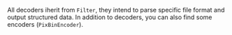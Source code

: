All decoders iherit from `Filter`, they intend to parse specific file format and output structured data. In addition to decoders, you can also find some encoders (`PixBinEncoder`).
